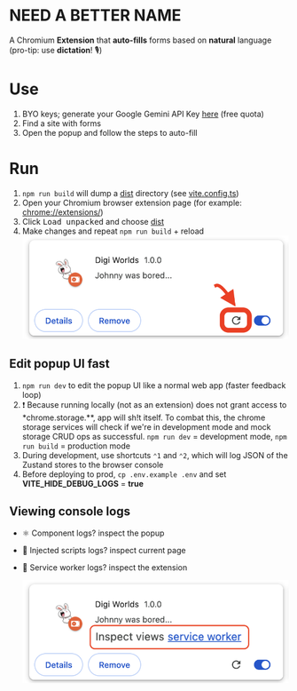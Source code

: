 # NEED A BETTER NAME

A Chromium **Extension** that **auto-fills** forms based on **natural** language (pro-tip: use **dictation**! 🎙️)

# Use
1. BYO keys; generate your Google Gemini API Key [here](https://aistudio.google.com/apikey) (free quota)
2. Find a site with forms
3. Open the popup and follow the steps to auto-fill


# Run
1. `npm run build` will dump a [dist](./dist) directory (see [vite.config.ts](./vite.config.ts))
2. Open your Chromium browser extension page (for example: [chrome://extensions/](chrome://extensions/))
3. Click <kbd>Load unpacked</kbd> and choose [dist](./dist)
4. Make changes and repeat `npm run build` + reload <img src="readme/reload-extension-guide.png" alt="reload extension" style="max-height: 256px;">

## Edit popup UI fast
1. `npm run dev` to edit the popup UI like a normal web app (faster feedback loop)
2. ❗️ Because running locally (not as an extension) does not grant access to *chrome.storage.**, app will sh!t itself. To combat this, the chrome storage services will check if we're in development mode and mock storage CRUD ops as successful. `npm run dev` = development mode, `npm run build` = production mode
3. During development, use shortcuts `⌃1` and `⌃2`, which will log JSON of the Zustand stores to the browser console
4. Before deploying to prod, `cp .env.example .env` and set **VITE_HIDE_DEBUG_LOGS** = **true**

## Viewing console logs
- ⚛️ Component logs? inspect the popup
- 💉 Injected scripts logs? inspect current page
- 🤖 Service worker logs? inspect the extension

  ![how to view extension console logs](readme/inspect-service-worker-logs.png)
